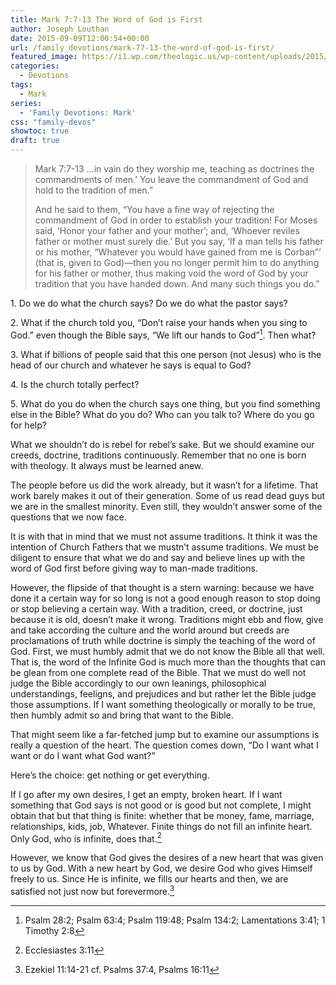 ```yaml
---
title: Mark 7:7-13 The Word of God is First
author: Joseph Louthan
date: 2015-09-09T12:00:54+00:00
url: /family_devotions/mark-77-13-the-word-of-god-is-first/
featured_image: https://i1.wp.com/theologic.us/wp-content/uploads/2015/09/rebel-without-a-cause-original.jpg?resize=825%2C510
categories:
  - Devotions
tags:
  - Mark
series:
  - 'Family Devotions: Mark'
css: "family-devos"
showtoc: true
draft: true
---
```

> Mark 7:7-13 …in vain do they worship me, teaching as doctrines the commandments of men.’  You leave the commandment of God and hold to the tradition of men.”
>
> And he said to them, “You have a fine way of rejecting the commandment of God in order to establish your tradition! For Moses said, ‘Honor your father and your mother’; and, ‘Whoever reviles father or mother must surely die.’ But you say, ‘If a man tells his father or his mother, “Whatever you would have gained from me is Corban”’ (that is, given to God)—then you no longer permit him to do anything for his father or mother, thus making void the word of God by your tradition that you have handed down. And many such things you do.”

1\. Do we do what the church says? Do we do what the pastor says?

2\. What if the church told you, “Don’t raise your hands when you sing to God.” even though the Bible says, “We lift our hands to God”[^1]. Then what?

[^1]: Psalm 28:2; Psalm 63:4; Psalm 119:48; Psalm 134:2; Lamentations 3:41; 1 Timothy 2:8

3\. What if billions of people said that this one person (not Jesus) who is the head of our church and whatever he says is equal to God?

4\. Is the church totally perfect?

5\. What do you do when the church says one thing, but you find something else in the Bible? What do you do? Who can you talk to? Where do you go for help?

What we shouldn’t do is rebel for rebel’s sake. But we should examine our creeds, doctrine, traditions continuously. Remember that no one is born with theology. It always must be learned anew.

The people before us did the work already, but it wasn’t for a lifetime. That work barely makes it out of their generation. Some of us read dead guys but we are in the smallest minority. Even still, they wouldn’t answer some of the questions that we now face.

It is with that in mind that we must not assume traditions. It think it was the intention of Church Fathers that we mustn’t assume traditions. We must be diligent to ensure that what we do and say and believe lines up with the word of God first before giving way to man-made traditions.

However, the flipside of that thought is a stern warning: because we have done it a certain way for so long is not a good enough reason to stop doing or stop believing a certain way. With a tradition, creed, or doctrine, just because it is old, doesn’t make it wrong. Traditions might ebb and flow, give and take according the culture and the world around but creeds are proclamations of truth while doctrine is simply the teaching of the word of God. First, we must humbly admit that we do not know the Bible all that well. That is, the word of the Infinite God is much more than the thoughts that can be glean from one complete read of the Bible. That we must do well not judge the Bible accordingly to our own leanings, philosophical understandings,  feeligns, and prejudices and but rather let the Bible judge those assumptions. If I want something theologically or morally to be true, then humbly admit so and bring that want to the Bible.

That might seem like a far-fetched jump but to examine our assumptions is really a question of the heart. The question comes down, “Do I want what I want or do I want what God want?”

Here’s the choice: get nothing or get everything.

If I go after my own desires, I get an empty, broken heart. If I want something that God says is not good or is good but not complete, I might obtain that but that thing is finite: whether that be money, fame, marriage, relationships, kids, job, Whatever. Finite things do not fill an infinite heart. Only God, who is infinite, does that.[^2]

[^2]: Ecclesiastes 3:11

However, we know that God gives the desires of a new heart that was given to us by God. With a new heart by God, we desire God who gives Himself freely to us. Since He is infinite, we fills our hearts and then, we are satisfied not just now but forevermore.[^3]

[^3]: Ezekiel 11:14-21 cf. Psalms 37:4, Psalms 16:11
